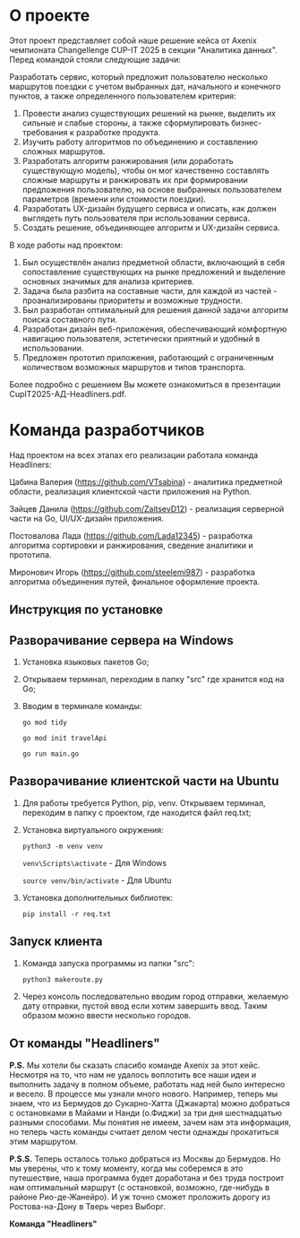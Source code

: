 # О проекте

Этот проект представляет собой наше решение кейса от Axenix чемпионата Changellenge CUP-IT 2025 в секции "Аналитика данных". Перед командой стояли следующие задачи:

Разработать сервис, который предложит пользователю несколько маршрутов поездки с учетом выбранных дат, начального и конечного пунктов, а также определенного пользователем критерия:

1. Провести анализ существующих решений на рынке, выделить их сильные и слабые стороны, а также сформулировать бизнес-требования к разработке продукта.
2. Изучить работу алгоритмов по объединению и составлению сложных маршрутов.
3. Разработать алгоритм ранжирования (или доработать существующую модель), чтобы он мог качественно составлять сложные маршруты и ранжировать их при формировании предложения пользователю, на основе выбранных пользователем параметров (времени или стоимости поездки).
4. Разработать UX-дизайн будущего сервиса и описать, как должен выглядеть путь пользователя при использовании сервиса. 
5. Создать решение, объединяющее алгоритм и UX-дизайн сервиса.

В ходе работы над проектом:

1. Был осуществлён анализ предметной области, включающий в себя сопоставление существующих на рынке предложений и выделение основных значимых для анализа критериев.
2. Задача была разбита на составные части, для каждой из частей - проанализированы приоритеты и возможные трудности.
3. Был разработан оптимальный для решения данной задачи алгоритм поиска составного пути.
4. Разработан дизайн веб-приложения, обеспечивающий комфортную навигацию пользователя, эстетически приятный и удобный в использовании.
5. Предложен прототип приложения, работающий с ограниченным количеством возможных маршрутов и типов транспорта.

Более подробно с решением Вы можете ознакомиться в презентации CupIT2025-АД-Headliners.pdf.

# Команда разработчиков

Над проектом на всех этапах его реализации работала команда Headliners:

Цабина Валерия (https://github.com/VTsabina) - аналитика предметной области, реализация клиентской части приложения на Python.

Зайцев Данила (https://github.com/ZaitsevD12) - реализация серверной части на Go, UI/UX-дизайн приложения.

Постовалова Лада (https://github.com/Lada12345) - разработка алгоритма сортировки и ранжирования, сведение аналитики и прототипа.

Миронович Игорь (https://github.com/steelemi987) - разработка алгоритма объединения путей, финальное оформление проекта.

## Инструкция по установке

## Разворачивание сервера на Windows

1. Установка языковых пакетов Go;
2. Открываем терминал, переходим в папку "src" где хранится код на Go;
3. Вводим в терминале команды:

    `go mod tidy`

    `go mod init travelApi`

    `go run main.go`

## Разворачивание клиентской части на Ubuntu

1. Для работы требуется Python, pip, venv. Открываем терминал, переходим в папку с проектом, где находится файл req.txt;
2. Установка виртуального окружения:

    `python3 -m venv venv`

    `venv\Scripts\activate` - Для Windows

    `source venv/bin/activate` - Для Ubuntu

2. Установка дополнительных библиотек:

    `pip install -r req.txt`

## Запуск клиента

1. Команда запуска программы из папки "src":

    `python3 makeroute.py`

2. Через консоль последовательно вводим город отправки, желаемую дату отправки, пустой ввод если хотим завершить ввод. Таким образом можно ввести несколько городов.


## От команды "Headliners"

 **P.S.** Мы хотели бы сказать спасибо команде Axenix за этот кейс. 
 Несмотря на то, что нам не удалось воплотить все наши идеи и выполнить задачу в полном объеме, 
 работать над ней было интересно и весело. В процессе мы узнали много нового. Например, теперь мы знаем, 
 что из Бермудов до Сукарно-Хатта (Джакарта) можно добраться с остановками в Майами и Нанди (о.Фиджи) 
 за три дня шестнадцатью разными способами. Мы понятия не имеем, зачем нам эта информация, 
 но теперь часть команды считает делом чести однажды прокатиться этим маршрутом. 

 **P.S.S.** Теперь осталось только добраться из Москвы до Бермудов. 
 Но мы уверены, что к тому моменту, когда мы соберемся в это путешествие, 
 наша программа будет доработана и без труда построит нам оптимальный маршрут 
 (с остановкой, возможно, где-нибудь в районе Рио-де-Жанейро). 
 И уж точно сможет проложить дорогу из Ростова-на-Дону в Тверь через Выборг. 

 **Команда "Headliners"**
